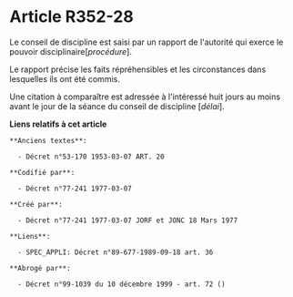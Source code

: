 # Article R352-28

Le conseil de discipline est saisi par un rapport de l'autorité qui exerce le pouvoir disciplinaire[*procédure*].

Le rapport précise les faits répréhensibles et les circonstances dans lesquelles ils ont été commis.

Une citation à comparaître est adressée à l'intéressé huit jours au moins avant le jour de la séance du conseil de discipline
[*délai*].

**Liens relatifs à cet article**

	**Anciens textes**:

	  - Décret n°53-170 1953-03-07 ART. 20

	**Codifié par**:

	  - Décret n°77-241 1977-03-07

	**Créé par**:

	  - Décret n°77-241 1977-03-07 JORF et JONC 18 Mars 1977

	**Liens**:

	  - SPEC_APPLI: Décret n°89-677-1989-09-18 art. 36

	**Abrogé par**:

	  - Décret n°99-1039 du 10 décembre 1999 - art. 72 ()
